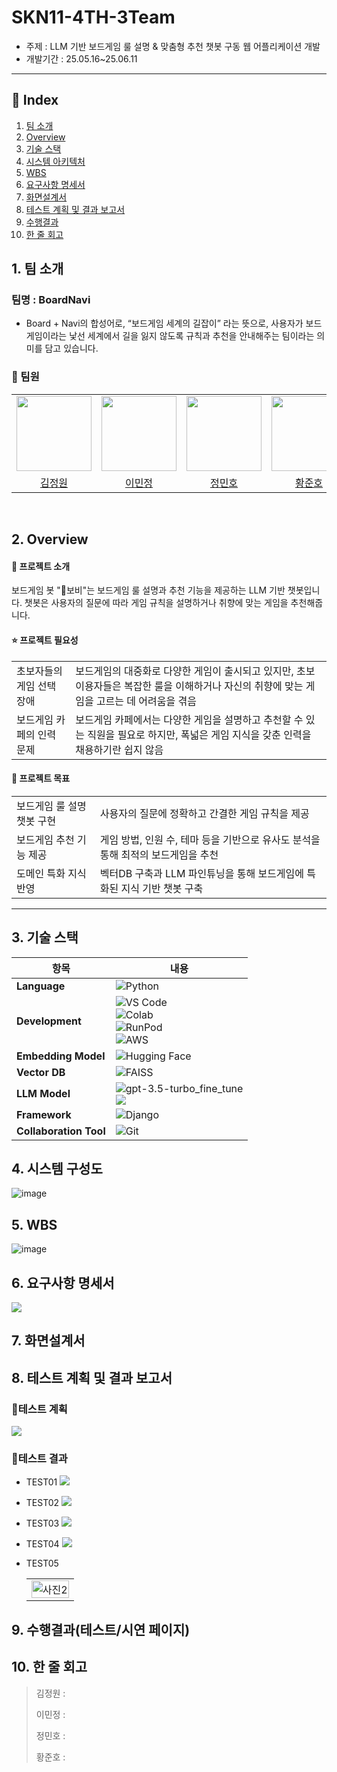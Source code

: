 # SKN11-4TH-3Team
- 주제 : LLM 기반 보드게임 룰 설명 & 맞춤형 추천 챗봇 구동 웹 어플리케이션 개발
- 개발기간 : 25.05.16~25.06.11
---
## 📑 Index

1. [팀 소개](#1-팀-소개)
2. [Overview](#2-overview)
3. [기술 스택](#3-기술-스택)
4. [시스템 아키텍처](#4-시스템-아키텍처)
5. [WBS](#5-wbs)
6. [요구사항 명세서](#6-요구사항-명세서)
7. [화면설계서](#7-화면설계서)
8. [테스트 계획 및 결과 보고서](#8-테스트-계획-및-결과-보고서)
9. [수행결과](#9-수행결과)
10. [한 줄 회고](#10-한-줄-회고)


## 1. 팀 소개
### 팀명 : BoardNavi
- Board + Navi의 합성어로, “보드게임 세계의 길잡이” 라는 뜻으로, 사용자가 보드게임이라는 낯선 세계에서 길을 잃지 않도록 규칙과 추천을 안내해주는 팀이라는 의미를 담고 있습니다.


### 👤 팀원
<table>
  <tr>
    <td align="center">
      <img src="https://github.com/user-attachments/assets/238c9b42-e99f-4dad-acb1-c2a9a6720165" width="120" />
    </td>
    <td align="center">
      <img src="https://github.com/user-attachments/assets/1c830dbd-d5f7-458c-91c2-5828b4f66a46" width="120" />
    </td>
    <td align="center">
      <img src="https://github.com/user-attachments/assets/80891080-25e5-4a26-975e-21907c3e243f" width="120" />
    </td>
    <td align="center">
      <img src="https://github.com/user-attachments/assets/752caeb5-d90d-4f93-b511-b1ec8a987ba0" width="120" />
    </td>
  </tr>
  <tr>
    <td align="center">
      <a href="https://github.com/Kimjeongwon12">김정원</a>
    </td>
    <td align="center">
      <a href="https://github.com/minjung2266">이민정</a>
    </td>
    <td align="center">
      <a href="https://github.com/Minor1862">정민호</a>
    </td>
    <td align="center">
      <a href="https://github.com/junoaplus">황준호</a>
    </td>
  </tr>
</table>
<br/>


## 2. Overview

  #### 📖 프로젝트 소개 
보드게임 봇 "🤖보비"는 보드게임 룰 설명과 추천 기능을 제공하는 LLM 기반 챗봇입니다. 챗봇은 사용자의 질문에 따라 게임 규칙을 설명하거나 취향에 맞는 게임을 추천해줍니다.

#### ⭐ 프로젝트 필요성
<table>
  <tr>
    <td>초보자들의 게임 선택 장애</td>
    <td>보드게임의 대중화로 다양한 게임이 출시되고 있지만, 초보 이용자들은 복잡한 룰을 이해하거나 자신의 취향에 맞는 게임을 고르는 데 어려움을 겪음</td>
  </tr>
  <tr>
    <td>보드게임 카페의 인력 문제</td>
    <td>보드게임 카페에서는 다양한 게임을 설명하고 추천할 수 있는 직원을 필요로 하지만, 폭넓은 게임 지식을 갖춘 인력을 채용하기란 쉽지 않음</td>
  </tr>
</table>

#### 🎯 프로젝트 목표

<table>
  <tr>
    <td>보드게임 룰 설명 챗봇 구현</td>
    <td>사용자의 질문에 정확하고 간결한 게임 규칙을 제공</td>
  </tr>
  <tr>
    <td>보드게임 추천 기능 제공</td>
    <td>게임 방법, 인원 수, 테마 등을 기반으로 유사도 분석을 통해 최적의 보드게임을 추천</td>
  </tr>
  <tr>
    <td>도메인 특화 지식 반영</td>
    <td>벡터DB 구축과 LLM 파인튜닝을 통해 보드게임에 특화된 지식 기반 챗봇 구축</td>
  </tr>
</table>

<hr>

## 3. 기술 스택

| 항목                | 내용 |
|---------------------|------|
| **Language**        | ![Python](https://img.shields.io/badge/Python-3776AB?style=for-the-badge&logo=python&logoColor=white) |
| **Development**     | ![VS Code](https://img.shields.io/badge/VS%20Code-007ACC?style=for-the-badge&logo=visual-studio-code&logoColor=white)<br>![Colab](https://img.shields.io/badge/Google%20Colab-F9AB00?style=for-the-badge&logo=googlecolab&logoColor=white)<br>![RunPod](https://img.shields.io/badge/RunPod-8A2BE2?style=for-the-badge)<br>![AWS](https://camo.githubusercontent.com/124e5f950a353173a8b04bd8f04ead73248482e0aeb9b7d7ad9330fd65cb665a/68747470733a2f2f696d672e736869656c64732e696f2f62616467652f4157532532304543322d4646393930303f7374796c653d666f722d7468652d6261646765266c6f676f3d416d617a6f6e253230415753266c6f676f436f6c6f723d7768697465)     |
| **Embedding Model** | ![Hugging Face](https://img.shields.io/badge/HuggingFace-FFD21F?style=for-the-badge&logo=huggingface&logoColor=black) |
| **Vector DB**       | ![FAISS](https://img.shields.io/badge/FAISS-009688?style=for-the-badge) |
| **LLM Model**       | ![gpt-3.5-turbo_fine_tune](https://img.shields.io/badge/gpt--3.5-4B91FF?style=for-the-badge&logo=openai&logoColor=white)<br> <img src="https://img.shields.io/badge/EXAONE-A50034?style=for-the-badge&logo=LG&logoColor=white"> |
|   **Framework**   | ![Django](https://camo.githubusercontent.com/4c4a57a11a83f99eafb6eaaaaf65ea43e0fc446fccbf8533aac7e9be1067aaf7/68747470733a2f2f696d672e736869656c64732e696f2f62616467652f446a616e676f2d3039324532303f7374796c653d666f722d7468652d6261646765266c6f676f3d446a616e676f266c6f676f436f6c6f723d7768697465)                  |
| **Collaboration Tool** | ![Git](https://img.shields.io/badge/Git-F05032?style=for-the-badge&logo=git&logoColor=white)


## 4. 시스템 구성도
![image](https://github.com/user-attachments/assets/bdb62f74-2dc7-4971-954e-99ccd5da33a4)



## 5. WBS
![image](https://github.com/user-attachments/assets/772721da-fec8-46a9-ab82-50f22a8e44fc)



## 6. 요구사항 명세서
![](image/requirements.png)


## 7. 화면설계서



## 8. 테스트 계획 및 결과 보고서

### 📖테스트 계획
![](image/test_preparing.png)

### 📖테스트 결과
- TEST01
![](image/result_test01.png)

- TEST02
![](image/result_test02.png)

- TEST03
![](image/result_test03.png)

- TEST04
![](image/result_test04.png)

- TEST05
  <table>
  <tr>
    <td>
      <img src="image/result_test05.png" alt="사진2" style="width: 100%; height: auto;">
    </td>
  </tr>
  </table>

## 9. 수행결과(테스트/시연 페이지)



## 10. 한 줄 회고                                                                                                               
>  김정원 :
>
> 이민정 : 
>
>  정민호 :                                                                  
>
>  황준호 : 

